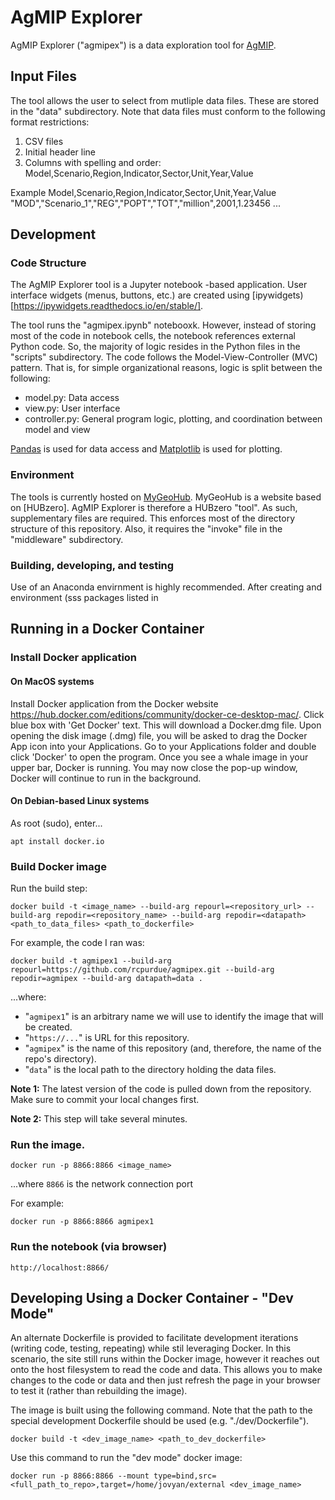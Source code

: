 # AgMIP Explorer
AgMIP Explorer ("agmipex") is a data exploration tool for [AgMIP](https://agmip.org/).

## Input Files

The tool allows the user to select from mutliple data files. These are stored in the "data" subdirectory. Note that data files must conform to the following format restrictions:

1. CSV files
2. Initial header line
3. Columns with spelling and order: Model,Scenario,Region,Indicator,Sector,Unit,Year,Value
 
Example
Model,Scenario,Region,Indicator,Sector,Unit,Year,Value
"MOD","Scenario_1","REG","POPT","TOT","million",2001,1.23456
...

## Development

### Code Structure
The AgMIP Explorer tool is a Jupyter notebook -based application. User interface widgets (menus, buttons, etc.) are created using [ipywidgets)[https://ipywidgets.readthedocs.io/en/stable/]. 

The tool runs the "agmipex.ipynb" notebooxk. However, instead of storing most of the code in notebook cells, the notebook references external Python code. So, the majority of logic resides in the Python files in the "scripts" subdirectory. The code follows the Model-View-Controller (MVC) pattern. That is, for simple organizational reasons, logic is split between the following:

- model.py: Data access
- view.py: User interface 
- controller.py: General program logic, plotting, and coordination between model and view

[Pandas](https://pandas.pydata.org/) is used for data access and [Matplotlib](https://matplotlib.org/) is used for plotting. 

### Environment

The tools is currently hosted on [MyGeoHub](https://www.mygeohub.org). MyGeoHub is a website based on [HUBzero]. AgMIP Explorer is therefore a HUBzero "tool". As such, supplementary files are required. This enforces most of the directory structure of this repository. Also, it requires the "invoke" file in the "middleware" subdirectory.

### Building, developing, and testing

Use of an Anaconda envirnment is highly recommended. After creating and environment (sss packages listed in 

## Running in a Docker Container

### Install Docker application

#### On MacOS systems
Install Docker application from the Docker website https://hub.docker.com/editions/community/docker-ce-desktop-mac/. Click blue box with 'Get Docker' text. This will download a Docker.dmg file. Upon opening the disk image (.dmg) file, you will be asked to drag the Docker App icon into your Applications.
Go to your Applications folder and double click 'Docker' to open the program. Once you see a whale image in your upper bar, Docker is running. You may now close the pop-up window, Docker will continue to run in the background.

#### On Debian-based Linux systems
As root (sudo), enter...
```
apt install docker.io
```

### Build Docker image

Run the build step:

```
docker build -t <image_name> --build-arg repourl=<repository_url> --build-arg repodir=<repository_name> --build-arg repodir=<datapath> <path_to_data_files> <path_to_dockerfile>
```

For example, the code I ran was:

```
docker build -t agmipex1 --build-arg repourl=https://github.com/rcpurdue/agmipex.git --build-arg repodir=agmipex --build-arg datapath=data .
```
...where:

 -  "`agmipex1`" is an arbitrary name we will use to identify the image that will be created.
 -  "`https://...`" is URL for this repository.
 -  "`agmipex`" is the name of this repository (and, therefore, the name of the repo's directory).
 -  "`data`" is the local path to the directory holding the data files.

**Note 1:** The latest version of the code is pulled down from the repository. Make sure to commit your local changes first.

**Note 2:** This step will take several minutes.

### Run the image.
```
docker run -p 8866:8866 <image_name>
```

...where `8866` is the network connection port

For example:

```
docker run -p 8866:8866 agmipex1

```

### Run the notebook (via browser)

```
http://localhost:8866/
```

## Developing Using a Docker Container - "Dev Mode"

An alternate Dockerfile is provided to facilitate development iterations (writing code, testing, repeating) while stil leveraging Docker.
In this scenario, the site still runs within the Docker image, however it reaches out onto the host filesystem to read the code and data.
This allows you to make changes to the code or data and then just refresh the page in your browser to test it (rather than rebuilding the image).

The image is built using the following command. Note that the path to the special development Dockerfile should be used (e.g. "./dev/Dockerfile").

```
docker build -t <dev_image_name> <path_to_dev_dockerfile>
```

Use this command to run the "dev mode" docker image:

```
docker run -p 8866:8866 --mount type=bind,src=<full_path_to_repo>,target=/home/jovyan/external <dev_image_name>
```



